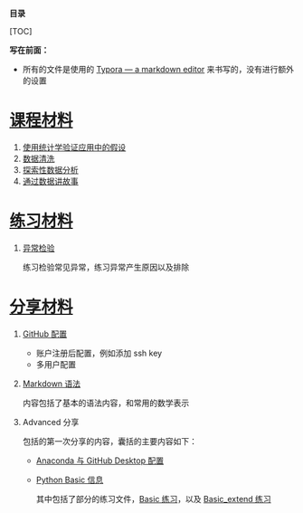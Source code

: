 **目录**

[TOC]

**写在前面：**

* 所有的文件是使用的 [Typora — a markdown editor](https://typora.io/) 来书写的，没有进行额外的设置

# [课程材料](./Course)

1. [使用统计学验证应用中的假设](./Course/Course1_Perceptual_Phenomenon.md)
2. [数据清洗](./Course/Course2_DataWrangling.md)
3. [探索性数据分析](./Course/Course3_ExplorationDataAnalysis.md)
4. [通过数据讲故事](./Course/Course4_DataStoryTelling.md)

# [练习材料](./Exercise)

1. [异常检验](./Exercise/异常检验.ipynb)

   练习检验常见异常，练习异常产生原因以及排除

# [分享材料](./Share)

1. [GitHub 配置](./Share/GitHub配置.md)
   * 账户注册后配置，例如添加 ssh key
   * 多用户配置

2. [Markdown 语法](./Share/MarkdownBasic.md)

   内容包括了基本的语法内容，和常用的数学表示

3. Advanced 分享

   包括的第一次分享的内容，囊括的主要内容如下：

   * [Anaconda 与 GitHub Desktop 配置](./Share/Anaconda与GitHubDesktop配置.md)

   * [Python Basic 信息](./Share/Basic.md)

     其中包括了部分的练习文件，[Basic 练习](./Share/Basic.ipynb)，以及 [Basic_extend 练习](././Share/Basic_extend.ipynb)

